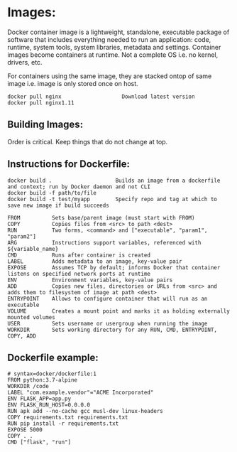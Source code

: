 # Images:
Docker container image is a lightweight, standalone, executable package of software that includes everything needed to run an application: code, runtime, system tools, system libraries, metadata and settings. Container images become containers at runtime. Not a complete OS i.e. no kernel, drivers, etc.

For containers using the same image, they are stacked ontop of same image i.e. image is only stored once on host.

```
docker pull nginx                   Download latest version
docker pull nginx1.11
```

## Building Images:
Order is critical. Keep things that do not change at top.

## Instructions for Dockerfile:
```
docker build .                    Builds an image from a dockerfile and context; run by Docker daemon and not CLI
docker build -f path/to/file
docker build -t test/myapp        Specify repo and tag at which to save new image if build succeeds

```


```
FROM          Sets base/parent image (must start with FROM)
COPY          Copies files from <src> to path <dest>
RUN           Two forms, <command> and ["executable", "param1", "param2"]
ARG           Instructions support variables, referenced with ${variable_name}
CMD           Runs after container is created
LABEL         Adds metadata to an image, key-value pair
EXPOSE        Assumes TCP by default; informs Docker that container listens on specified network ports at runtime
ENV           Environment variables, key-value pairs
ADD           Copies new files, directories or URLs from <src> and adds them to filesystem of image at path <dest>
ENTRYPOINT    Allows to configure container that will run as an executable
VOLUME        Creates a mount point and marks it as holding externally mounted volumes
USER          Sets username or usergroup when running the image
WORKDIR       Sets working directory for any RUN, CMD, ENTRYPOINT, COPY, ADD
```

## Dockerfile example:
```
# syntax=docker/dockerfile:1
FROM python:3.7-alpine                              
WORKDIR /code
LABEL "com.example.vendor"="ACME Incorporated"
ENV FLASK_APP=app.py
ENV FLASK_RUN_HOST=0.0.0.0
RUN apk add --no-cache gcc musl-dev linux-headers
COPY requirements.txt requirements.txt             
RUN pip install -r requirements.txt                 
EXPOSE 5000
COPY . .
CMD ["flask", "run"]                                
```
